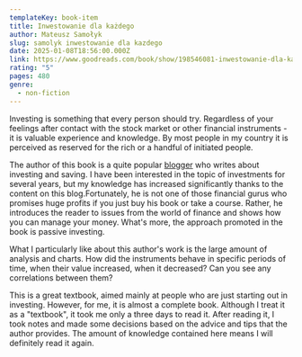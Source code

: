 ```yaml
---
templateKey: book-item
title: Inwestowanie dla każdego
author: Mateusz Samołyk
slug: samolyk inwestowanie dla kazdego
date: 2025-01-08T18:56:00.000Z
link: https://www.goodreads.com/book/show/198546081-inwestowanie-dla-ka-dego
rating: "5"
pages: 480
genre:
  - non-fiction
---
```

Investing is something that every person should try. Regardless of your feelings after contact with the stock market or other financial instruments - it is valuable experience and knowledge. By most people in my country it is perceived as reserved for the rich or a handful of initiated people.

The author of this book is a quite popular <a href="https://inwestomat.eu">blogger</a> who writes about investing and saving. 
I have been interested in the topic of investments for several years, but my knowledge has increased significantly thanks to the content on this blog.Fortunately, he is not one of those financial gurus who promises huge profits if you just buy his book or take a course. Rather, he introduces the reader to issues from the world of finance and shows how you can manage your money. What's more, the approach promoted in the book is passive investing. 

What I particularly like about this author's work is the large amount of analysis and charts. How did the instruments behave in specific periods of time, when their value increased, when it decreased? Can you see any correlations between them?

This is a great textbook, aimed mainly at people who are just starting out in investing. 
However, for me, it is almost a complete book. Although I treat it as a "textbook", it took me only a three days to read it. After reading it, I took notes and made some decisions based on the advice and tips that the author provides. The amount of knowledge contained here means I will definitely read it again.
